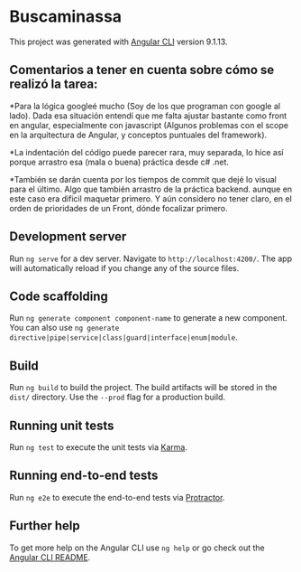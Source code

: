 # Buscaminassa

This project was generated with [Angular CLI](https://github.com/angular/angular-cli) version 9.1.13.

## Comentarios a tener en cuenta sobre cómo se realizó la tarea:

*Para la lógica googleé mucho (Soy de los que programan con google al lado). Dada esa situación entendí que me falta ajustar bastante como front en angular, especialmente con javascript (Algunos problemas con el scope en la arquitectura de Angular, y conceptos puntuales del framework).

*La indentación del código puede parecer rara, muy separada, lo hice así porque arrastro esa (mala o buena) práctica desde c# .net.

*También se darán cuenta por los tiempos de commit que dejé lo visual para el último. Algo que también arrastro de la práctica backend. aunque en este caso era dificil maquetar primero. Y aún considero no tener claro, en el orden de prioridades de un Front, dónde focalizar primero.

## Development server

Run `ng serve` for a dev server. Navigate to `http://localhost:4200/`. The app will automatically reload if you change any of the source files.

## Code scaffolding

Run `ng generate component component-name` to generate a new component. You can also use `ng generate directive|pipe|service|class|guard|interface|enum|module`.

## Build

Run `ng build` to build the project. The build artifacts will be stored in the `dist/` directory. Use the `--prod` flag for a production build.

## Running unit tests

Run `ng test` to execute the unit tests via [Karma](https://karma-runner.github.io).

## Running end-to-end tests

Run `ng e2e` to execute the end-to-end tests via [Protractor](http://www.protractortest.org/).

## Further help

To get more help on the Angular CLI use `ng help` or go check out the [Angular CLI README](https://github.com/angular/angular-cli/blob/master/README.md).
